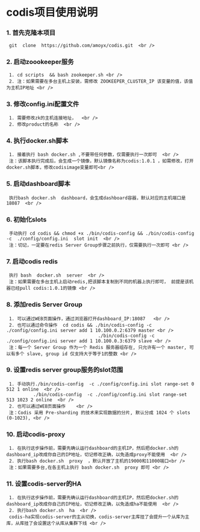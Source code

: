 codis项目使用说明
===================================


###  1. 首先克隆本项目  <br />
     git  clone  https://github.com/amoyx/codis.git  <br />
 
 
###  2. 启动zoookeeper服务  <br />
     1. cd scripts  && bash zookeeper.sh <br />
     2. 注：如果需要在多台主机上安装，需修改 ZOOKEEPER_CLUSTER_IP 该变量的值，该值为主机IP地址 <br />
   
   
###  3. 修改config.ini配置文件  <br />
     1. 需要修改zk的主机连接地址，  <br />
     2. 修改product的名称  <br />
   
   
###  4. 执行docker.sh脚本
     1. 接着执行 bash docker.sh ,不要带任何参数，仅需要执行一次即可  <br /> 
     注：该脚本执行完成后，会生成一个镜像，默认镜像名称为codis:1.0.1 ，如需修改，打开docker.sh脚本，修改codisimage变量即可<br />
   
   
###  5. 启动dashboard脚本
     执行bash docker.sh  dashboard，会生成dashboard容器，默认对应的主机端口是18087  <br />


###  6. 初始化slots
     手动执行 cd codis && chmod +x ./bin/codis-config && ./bin/codis-config  -c  ./config/config.ini  slot init  <br /> 
     注：切记，一定要在redis Server Group步骤之前执行，仅需要执行一次即可 <br />

   
###  7. 启动codis redis 
     执行 bash  docker.sh  server  <br />   
     注：如果需要在多台主机上启动redis,把该脚本复制到不同的机器上执行即可， 前提是该机器已经pull codis:1.0.1的镜像 <br />
   

###  8. 添加redis Server Group
     1. 可以通过WEB页面操作，通过浏览器打开dashboard_IP:18087   <br />
     2. 也可以通过命令操作  cd codis && ./bin/codis-config -c ./config/config.ini server add 1 10.100.0.2:6379 master <br /> 
                                      ./bin/codis-config -c ./config/config.ini server add 1 10.100.0.3:6379 slave <br />
     注：每一个 Server Group 作为一个 Redis 服务器组存在, 只允许有一个 master, 可以有多个 slave, group id 仅支持大于等于1的整数 <br />
   

###  9. 设置redis server group服务的slot范围
     1. 手动执行./bin/codis-config  -c ./config/config.ini slot range-set 0 512 1 online  <br />   
              ./bin/codis-config  -c ./config/config.ini slot range-set 513 1023 2 online  <br />      
     2. 也可以通过WEB页面操作    <br /> 
     注：Codis 采用 Pre-sharding 的技术来实现数据的分片, 默认分成 1024 个 slots (0-1023), <br />

   
###  10. 启动codis-proxy
     1. 在执行这步操作前，需要先确认运行dashboard的主机IP，然后把docker.sh的dashboard_ip改成你自己的IP地址，切记修改正确，以免造成proxy不能使用  <br /> 
     2. 执行bash docker.sh  proxy  ，默认开放了主机的19000和11000端口<br />   
     注：如果需要多台,在各主机上执行 bash docker.sh  proxy 即可 <br />
   

###  11. 设置codis-server的HA
     1. 在执行这步操作前，需要先确认运行dashboard的主机IP，然后把docker.sh的dashboard_ip改成你自己的IP地址，切记修改正确，以免造成ha不能使用  <br /> 
     2. 执行bash docker.sh  ha  <br />   
     codis-ha实现codis-server的主从切换，codis-server主库挂了会提升一个从库为主库，从库挂了会设置这个从库从集群下线 <br />
   
